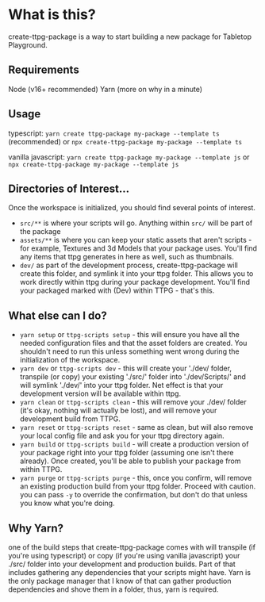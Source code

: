 # What is this?

create-ttpg-package is a way to start building a new package for Tabletop Playground.

## Requirements

Node (v16+ recommended)
Yarn (more on why in a minute)

## Usage

typescript:
`yarn create ttpg-package my-package --template ts` (recommended)
or
`npx create-ttpg-package my-package --template ts`

vanilla javascript:
`yarn create ttpg-package my-package --template js`
or
`npx create-ttpg-package my-package --template js`

## Directories of Interest...

Once the workspace is initialized, you should find several points of interest.

-   `src/**` is where your scripts will go. Anything within `src/` will be part of the package
-   `assets/**` is where you can keep your static assets that aren't scripts - for example, Textures and 3d Models that your package uses. You'll find any items that ttpg generates in here as well, such as thumbnails.
-   `dev/` as part of the development process, create-ttpg-package will create this folder, and symlink it into your ttpg folder. This allows you to work directly within ttpg during your package development. You'll find your packaged marked with (Dev) within TTPG - that's this.

## What else can I do?

-   `yarn setup` or `ttpg-scripts setup` - this will ensure you have all the needed configuration files and that the asset folders are created. You shouldn't need to run this unless something went wrong during the initialization of the workspace.
-   `yarn dev` or `ttpg-scripts dev` - this will create your './dev/ folder, transpile (or copy) your existing './src/' folder into './dev/Scripts/' and will symlink './dev/' into your ttpg folder. Net effect is that your development version will be available within ttpg.
-   `yarn clean` or `ttpg-scripts clean` - this will remove your ./dev/ folder (it's okay, nothing will actually be lost), and will remove your development build from TTPG.
-   `yarn reset` or `ttpg-scripts reset` - same as clean, but will also remove your local config file and ask you for your ttpg directory again.
-   `yarn build` or `ttpg-scripts build` - will create a production version of your package right into your ttpg folder (assuming one isn't there already). Once created, you'll be able to publish your package from within TTPG.
-   `yarn purge` or `ttpg-scripts purge` - this, once you confirm, will remove an existing production build from your ttpg folder. Proceed with caution. you can pass `-y` to override the confirmation, but don't do that unless you know what you're doing.

## Why Yarn?

one of the build steps that create-ttpg-package comes with will transpile (if you're using typescript) or copy (if you're using vanilla javascript) your ./src/ folder into your development and production builds. Part of that includes gathering any dependencies that your scripts might have. Yarn is the only package manager that I know of that can gather production dependencies and shove them in a folder, thus, yarn is required.
